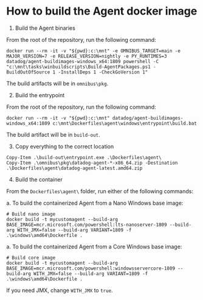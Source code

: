 How to build the Agent docker image
===================================

1. Build the Agent binaries

From the root of the repository, run the following command:

```
docker run --rm -it -v "${pwd}:c:\mnt" -e OMNIBUS_TARGET=main -e MAJOR_VERSION=7 -e RELEASE_VERSION=nightly -e PY_RUNTIMES=3 datadog/agent-buildimages-windows_x64:1809 powershell -C "c:\mnt\tasks\winbuildscripts\Build-AgentPackages.ps1 -BuildOutOfSource 1 -InstallDeps 1 -CheckGoVersion 1"
```

The build artifacts will be in `omnibus\pkg`.

2. Build the entrypoint

From the root of the repository, run the following command:

```
docker run --rm -it -v "${pwd}:c:\mnt" datadog/agent-buildimages-windows_x64:1809 c:\mnt\Dockerfiles\agent\windows\entrypoint\build.bat
```

The build artifact will be in `build-out`.

3. Copy everything to the correct location

```
Copy-Item .\build-out\entrypoint.exe .\Dockerfiles\agent\
Copy-Item .\omnibus\pkg\datadog-agent-*-x86_64.zip -Destination .\Dockerfiles\agent\datadog-agent-latest.amd64.zip
```

4. Build the container

From the `Dockerfiles\agent\` folder, run either of the following commands:

a. To build the containerized Agent from a Nano Windows base image:
```
# Build nano image
docker build -t mycustomagent --build-arg BASE_IMAGE=mcr.microsoft.com/powershell:lts-nanoserver-1809 --build-arg WITH_JMX=false --build-arg VARIANT=1809 -f .\windows\amd64\Dockerfile .
```

a. To build the containerized Agent from a Core Windows base image:
```
# Build core image
docker build -t mycustomagent --build-arg BASE_IMAGE=mcr.microsoft.com/powershell:windowsservercore-1809 --build-arg WITH_JMX=false --build-arg VARIANT=1809 -f .\windows\amd64\Dockerfile .
```

If you need JMX, change `WITH_JMX` to `true`.
